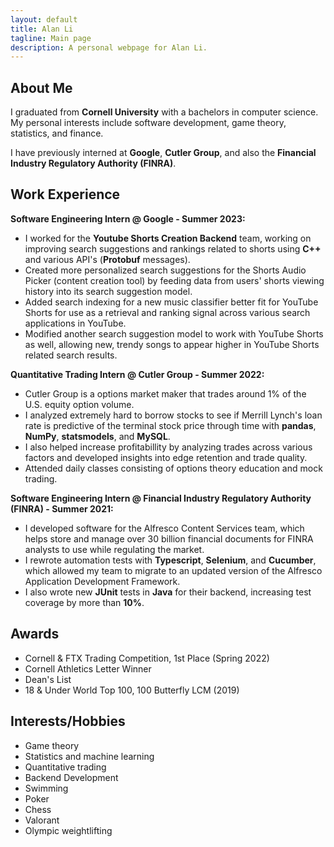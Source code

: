 ```yaml
---
layout: default
title: Alan Li
tagline: Main page
description: A personal webpage for Alan Li.
---
```


## About Me
I graduated from **Cornell University** with a bachelors in computer science. My personal interests include software development, game theory, statistics, and finance.

I have previously interned at **Google**, **Cutler Group**, and also the **Financial Industry Regulatory Authority (FINRA)**.

## Work Experience
**Software Engineering Intern @ Google - Summer 2023:**
- I worked for the **Youtube Shorts Creation Backend** team, working on improving search suggestions and rankings related to shorts using **C++** and various API's (**Protobuf** messages).
- Created more personalized search suggestions for the Shorts Audio Picker (content creation tool) by feeding data from users' shorts viewing history into its search suggestion model.
- Added search indexing for a new music classifier better fit for YouTube Shorts for use as a retrieval and ranking signal across various search applications in YouTube.
- Modified another search suggestion model to work with YouTube Shorts as well, allowing new, trendy songs to appear higher in YouTube Shorts related search results.

**Quantitative Trading Intern @ Cutler Group - Summer 2022:**
- Cutler Group is a options market maker that trades around 1% of the U.S. equity option volume.
- I analyzed extremely hard to borrow stocks to see if Merrill Lynch's loan rate is predictive of the terminal stock price through time with **pandas**, **NumPy**, **statsmodels**, and **MySQL**.
- I also helped increase profitabillity by analyzing trades across various factors and developed insights into edge retention and trade quality.
- Attended daily classes consisting of options theory education and mock trading.

**Software Engineering Intern @ Financial Industry Regulatory Authority (FINRA) - Summer 2021:**
- I developed software for the Alfresco Content Services team, which helps store and manage over 30 billion financial documents for FINRA analysts to use while regulating the market.
- I rewrote automation tests with **Typescript**, **Selenium**, and **Cucumber**, which allowed my team to migrate to an updated version of the Alfresco Application Development Framework.
- I also wrote new **JUnit** tests in **Java** for their backend, increasing test coverage by more than **10%**.

## Awards
- Cornell & FTX Trading Competition, 1st Place (Spring 2022)
- Cornell Athletics Letter Winner
- Dean's List
- 18 & Under World Top 100, 100 Butterfly LCM (2019)

## Interests/Hobbies
- Game theory
- Statistics and machine learning
- Quantitative trading
- Backend Development
- Swimming
- Poker
- Chess
- Valorant
- Olympic weightlifting